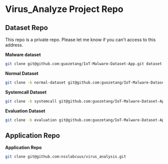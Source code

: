 # Virus_Analyze Project Repo

## Dataset Repo

This repo is a private repo. Please let me know if you can't access to this address.

**Malware dataset**

```bash
git clone git@github.com:guozetang/IoT-Malware-Dataset-App.git dataset
```

**Normal Dataset**

```bash
git clone -b normal-dataset git@github.com:guozetang/IoT-Malware-Dataset-App.git normal-scripts
```

**Systemcall Dataset**

```bash
git clone -b systemcall git@github.com:guozetang/IoT-Malware-Dataset-App.git systemcall
```

**Evaluation Dataset**

```bash
git clone -b evaluation git@github.com:guozetang/IoT-Malware-Dataset-App.git evaluation
```

## Application Repo

**Application Repo**

```bash
git clone git@github.com:nsslabcuus/virus_analysis.git
```
